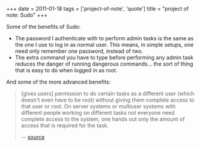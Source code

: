 +++
date = 2011-01-18
tags = ['project-of-note', 'quote']
title = "project of note: Sudo"
+++

Some of the benefits of Sudo:

-   The password I authenticate with to perform admin tasks is the same
    as the one I use to log in as normal user. This means, in simple
    setups, one need only remember one password, instead of two.
-   The extra command you have to type before performing any admin task
    reduces the danger of running dangerous commands\... the sort of
    thing that is easy to do when logged in as root.

And some of the more advanced benefits:

> \[gives users\] permission to do certain tasks as a different user
> (which doesn't even have to be root) without giving them complete
> access to that user or root. On server systems or multiuser systems
> with different people working on different tasks not everyone need
> complete access to the system, one hands out only the amount of access
> that is required for the task.
>
> \-- [source]

  [source]: http://ask.debian.net/questions/4cac81ff19ce953ad306ccab/answers/4cac8a1719ce953ad306dbf0
